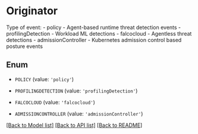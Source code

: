 # Originator

Type of event: - policy - Agent-based runtime threat detection events - profilingDetection - Workload ML detections - falcocloud - Agentless threat detections - admissionController - Kubernetes admission control based posture events 

## Enum

* `POLICY` (value: `'policy'`)

* `PROFILINGDETECTION` (value: `'profilingDetection'`)

* `FALCOCLOUD` (value: `'falcocloud'`)

* `ADMISSIONCONTROLLER` (value: `'admissionController'`)

[[Back to Model list]](../README.md#documentation-for-models) [[Back to API list]](../README.md#documentation-for-api-endpoints) [[Back to README]](../README.md)


